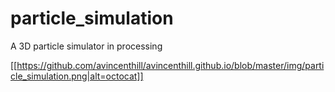 # particle_simulation
A 3D particle simulator in processing

[[https://github.com/avincenthill/avincenthill.github.io/blob/master/img/particle_simulation.png|alt=octocat]]

